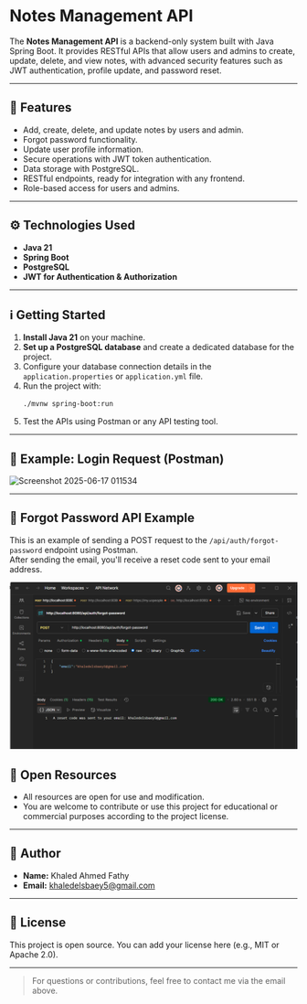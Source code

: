 # Notes Management API

The **Notes Management API** is a backend-only system built with Java Spring Boot. It provides RESTful APIs that allow users and admins to create, update, delete, and view notes, with advanced security features such as JWT authentication, profile update, and password reset.

---

## 🚀 Features

- Add, create, delete, and update notes by users and admin.
- Forgot password functionality.
- Update user profile information.
- Secure operations with JWT token authentication.
- Data storage with PostgreSQL.
- RESTful endpoints, ready for integration with any frontend.
- Role-based access for users and admins.

---

## ⚙️ Technologies Used

- **Java 21**
- **Spring Boot**
- **PostgreSQL**
- **JWT for Authentication & Authorization**

---

## ℹ️ Getting Started

1. **Install Java 21** on your machine.
2. **Set up a PostgreSQL database** and create a dedicated database for the project.
3. Configure your database connection details in the `application.properties` or `application.yml` file.
4. Run the project with:
   ```bash
   ./mvnw spring-boot:run
   ```
5. Test the APIs using Postman or any API testing tool.

---

## 🎯 Example: Login Request (Postman)


![Screenshot 2025-06-17 011534](https://github.com/user-attachments/assets/5fe8c978-237b-4938-a09e-afa84b9ee267)

---
## 🔐 Forgot Password API Example

This is an example of sending a POST request to the `/api/auth/forgot-password` endpoint using Postman.  
After sending the email, you'll receive a reset code sent to your email address.

![Forgot Password API Example](Screenshot%202025-07-17%20224852.png)

## 🔗 Open Resources

- All resources are open for use and modification.
- You are welcome to contribute or use this project for educational or commercial purposes according to the project license.

---

## 👤 Author

- **Name:** Khaled Ahmed Fathy  
- **Email:** khaledelsbaey5@gmail.com

---

## 📄 License

This project is open source. You can add your license here (e.g., MIT or Apache 2.0).

---

> For questions or contributions, feel free to contact me via the email above.
